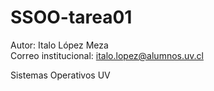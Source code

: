 # SSOO-tarea01
Autor: Italo López Meza
</br>
Correo institucional: italo.lopez@alumnos.uv.cl

Sistemas Operativos UV
